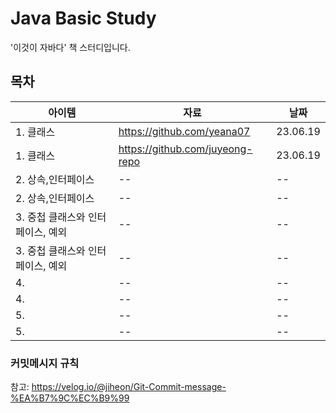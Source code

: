 # Java Basic Study
'이것이 자바다' 책 스터디입니다. 

## 목차 
|아이템|자료|날짜|
|------|---|---|
|1. 클래스| https://github.com/yeana07| 23.06.19
|1. 클래스|https://github.com/juyeong-repo| 23.06.19
|2. 상속,인터페이스|--|--|
|2. 상속,인터페이스|--|--|
|3. 중첩 클래스와 인터페이스, 예외|--|--|
|3. 중첩 클래스와 인터페이스, 예외|--|--|
|4. |--|--|
|4. |--|--|
|5. |--|--|
|5. |--|--|



### 커밋메시지 규칙
참고: https://velog.io/@jiheon/Git-Commit-message-%EA%B7%9C%EC%B9%99
